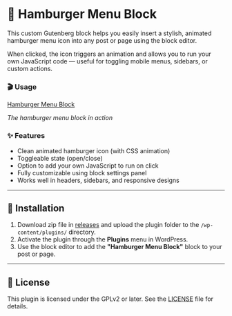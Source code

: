# 🍔 Hamburger Menu Block

This custom Gutenberg block helps you easily insert a stylish, animated hamburger menu icon into any post or page using the block editor.

When clicked, the icon triggers an animation and allows you to run your own JavaScript code — useful for toggling mobile menus, sidebars, or custom actions.

### 🎬 Usage

[Hamburger Menu Block](https://github.com/vespaiach/wp-block-hamburger-menu/raw/refs/heads/main/usage.mp4)

*The hamburger menu block in action*

### ✨ Features

- Clean animated hamburger icon (with CSS animation)
- Toggleable state (open/close)
- Option to add your own JavaScript to run on click
- Fully customizable using block settings panel
- Works well in headers, sidebars, and responsive designs

---

## 🚀 Installation

1. Download zip file in [releases](https://github.com/vespaiach/wp-block-hamburger-menu/releases) and upload the plugin folder to the `/wp-content/plugins/` directory.
2. Activate the plugin through the **Plugins** menu in WordPress.
3. Use the block editor to add the **"Hamburger Menu Block"** block to your post or page.

---

## 📄 License

This plugin is licensed under the GPLv2 or later. See the [LICENSE](./LICENSE) file for details.
